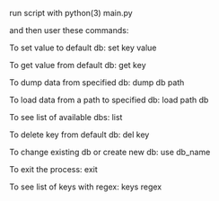 
run script with python(3) main.py

and then user these commands:

To set value to default db:
set key value

To get value from default db:
get key

To dump data from specified db:
dump db path

To load data from a path to specified db:
load path db

To see list of available dbs:
list

To delete key from default db:
del key

To change existing db or create new db:
use db_name

To exit the process:
exit 

To see list of keys with regex:
keys regex